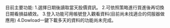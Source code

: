 目前主要功能:
1.選擇日期後讀取當天股價資訊。
2.可依照策略進行買進後再切換日期看損益績效。
3.登入功能可用帳號登入觀看資料(目前尚未找適合的伺服器做應用)
4.Dowload一鍵下載多天的資料的功能尚未完成。
